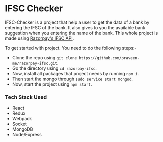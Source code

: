 # IFSC Checker

IFSC-Checker is a project that help a user to get the data of a bank by entering the IFSC of the bank. It also gives to you the available bank suggestion when you entering the name of the bank.
This whole project is made using [Razorpay's IFSC API](https://ifsc.razorpay.com/).

To get started with project. You need to do the following steps:-
* Clone the repo using `git clone https://github.com/praveen-me/razorpay-ifsc.git`.
* Go the directory using `cd razorpay-ifsc`.
* Now, install all packages that project needs by running `npm i`.
* Then start the mongo through `sudo service start mongod`.
* Now, start the project using `npm start`.

### Tech Stack Used
* React
* Redux
* Webpack
* Socket
* MongoDB
* Node/Express




